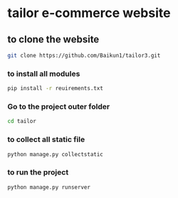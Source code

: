 ﻿# tailor e-commerce website
## to clone the website
```bash
git clone https://github.com/Baikun1/tailor3.git
```
### to install all modules
```bash
pip install -r reuirements.txt
```
### Go to the project outer folder
```bash
cd tailor
```
### to collect all static file 
```bash
python manage.py collectstatic
```
### to run the project 
```bash
python manage.py runserver
```
